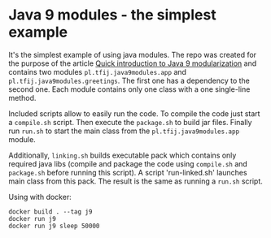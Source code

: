 Java 9 modules - the simplest example
======

It's the simplest example of using java modules.
The repo was created for the purpose of the article [Quick introduction to Java 9 modularization](http://chi.pl/2017/03/11/Quick-Introduction-to-Java9-Modularization.html)
and contains two modules `pl.tfij.java9modules.app` and `pl.tfij.java9modules.greetings`.
The first one has a dependency to the second one.
Each module contains only one class with a one single-line method.

Included scripts allow to easily run the code.
To compile the code just start a `compile.sh` script.
Then execute the `package.sh` to build jar files.
Finally run `run.sh` to start the main class from the `pl.tfij.java9modules.app` module.

Additionally, `linking.sh` builds executable pack which contains only required java libs
(compile and package the code using `compile.sh` and `package.sh` before running this script).
A script 'run-linked.sh' launches main class from this pack.
The result is the same as running a `run.sh` script.

Using with docker:

```
docker build . --tag j9
docker run j9
docker run j9 sleep 50000
```
